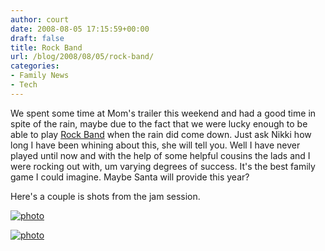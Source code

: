 ```yaml
---
author: court
date: 2008-08-05 17:15:59+00:00
draft: false
title: Rock Band
url: /blog/2008/08/05/rock-band/
categories:
- Family News
- Tech
---
```


We spent some time at Mom's trailer this weekend and had a good time in spite of the rain, maybe due to the fact that we were lucky enough to be able to play [Rock Band](http://en.wikipedia.org/wiki/Rock_Band_(video_game)) when the rain did come down. Just ask Nikki how long I have been whining about this, she will tell you. Well I have never played until now and with the help of some helpful cousins the lads and I were rocking out with, um varying degrees of success. It's the best family game I could imagine. Maybe Santa will provide this year?

Here's a couple is shots from the jam session.

[![photo](http://www.vallentyne.com/blog/wp-content/uploads/2008/08/p-640-480-a8f295b1-c5e5-4a4d-baa7-0da7cb8a09c3.jpeg)
](http://www.vallentyne.com/blog/wp-content/uploads/2008/08/p-640-480-a8f295b1-c5e5-4a4d-baa7-0da7cb8a09c3.jpeg)

[![photo](http://www.vallentyne.com/blog/wp-content/uploads/2008/08/l-640-480-09cc4500-e84c-404b-8e3b-f96a9dab88e2.jpeg)
](http://www.vallentyne.com/blog/wp-content/uploads/2008/08/l-640-480-09cc4500-e84c-404b-8e3b-f96a9dab88e2.jpeg)
